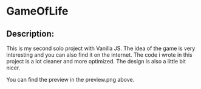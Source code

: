 # GameOfLife

## Description:
This is my second solo project with Vanilla JS. The idea of the game is very interesting and you can also find it on the internet. The code i wrote in this project is a lot cleaner and more optimized. The design is also a little bit nicer.

You can find the preview in the preview.png above.

